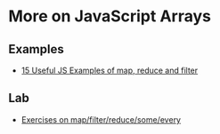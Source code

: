# More on JavaScript Arrays

## Examples

- [15 Useful JS Examples of map, reduce and filter](https://medium.com/@alex.permyakov/15-useful-javascript-examples-of-map-reduce-and-filter-74cbbb5e0a1f)

## Lab

- [Exercises on map/filter/reduce/some/every](https://github.com/thoughtworks-jumpstart/higher-order-functions-exercises)